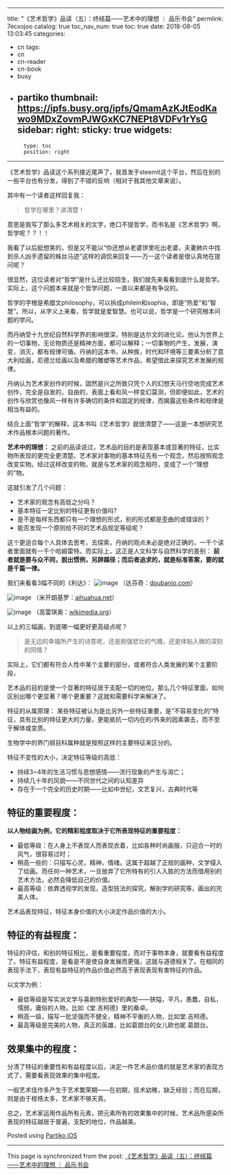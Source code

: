 
---
title: "《艺术哲学》品读（五）：终结篇——艺术中的理想  ｜  品乐书会"
permlink: 7ecxojoo
catalog: true
toc_nav_num: true
toc: true
date: 2018-08-05 13:03:45
categories:
- cn
tags:
- cn
- cn-reader
- cn-book
- busy
- partiko
thumbnail: https://ipfs.busy.org/ipfs/QmamAzKJtEodKawo9MDxZovmPJWGxKC7NEPt8VDFv1rYsG
sidebar:
    right:
        sticky: true
widgets:
    -
        type: toc
        position: right
---


《艺术哲学》品读这个系列接近尾声了，我首发于steemit这个平台，然后在别的一些平台也有分发，得到了不错的反响（相对于我其他文章来说）。

其中有一个读者这样回复我：
>哲学在哪里？讲清楚！

意思是我写了那么多艺术相关的文字，绝口不提哲学，而书名是《艺术哲学》啊，哲学呢？？！！

我看了以后挺想笑的，但是又不能以“你还想从老婆饼里吃出老婆，夫妻肺片中找到杀人凶手遗留的蛛丝马迹”这样的调侃来回复——万一这个读者是很认真地在提问呢？

很显然，这位读者对“哲学”是什么还比较陌生，我们就先来看看到底什么是哲学。实际上，这个问题本来就是个哲学问题，一直以来都是有争议的。

哲学的字根是希腊文philosophy，可以拆成philein和sophia，即是“热爱”和“智慧”。所以，从字义上来看，哲学就是爱智慧。也可以说，哲学是一个研究根本问题的学问。

而丹纳受十九世纪自然科学界的影响很深，特别是达尔文的进化论。他认为世界上的一切事物，无论物质还是精神方面，都可以解释；一切事物的产生，发展，演变，消灭，都有规律可循。丹纳的这本书，从种族，时代和环境等三要素分析了意大利绘画，尼德兰绘画以及希腊的雕塑等艺术作品，希望借此来探究艺术发展的规律。

丹纳认为艺术家创作的时候，固然是兴之所致只凭个人的幻想天马行空地完成艺术创作，完全是自发的，自由的，表面上看和风一样变幻莫测，但即便如此，艺术的创作与欣赏也像风一样有许多确切的条件和固定的规律，而揭露这些条件和规律是相当有益的。

结合上面“哲学”的解释，这本书叫《艺术哲学》就很清楚了——这是一本想研究艺术作品根本问题的著作。

**艺术中的理想：**
之前的品读说过，艺术品的目的是表现基本或显著的特征，比实物所表现的更完全更清楚。艺术家对事物的基本特征先有一个观念，然后按照观念改变实物。经过这样改变的物，就是与艺术家的观念相符，变成了一个“理想的”物。

这就引发了几个问题：
- 艺术家的观念有高低之分吗？
- 基本特征一定比别的特征更有价值吗?
- 是不是每样东西都只有一个理想的形式，别的形式都是歪曲的或错误的？
- 能否发现一个原则给不同的艺术品规定等级呢？

这个更适合每个人具体去思考，去探索，丹纳的观点未必是绝对正确的，一千个读者里面就有一千个哈姆雷特。而实际上，这正是人文科学与自然科学的差别：
**前者就是要与众不同，脱出惯例，另辟蹊径；而后者追求的，就是标准答案，要的就是千篇一律。**

我们来看看3幅不同的《利达》：
![image](https://ipfs.busy.org/ipfs/QmamAzKJtEodKawo9MDxZovmPJWGxKC7NEPt8VDFv1rYsG)
（达芬奇：[doubanio.com](https://img3.doubanio.com/view/note/l/public/p42654333.webp)）

![image](https://ipfs.busy.org/ipfs/QmZYA4SNcCDYtggJB8u93Dk8Rdh9wFN46ceb84RWarpPTo)
（米开朗基罗：[aihuahua.net](http://www.aihuahua.net/uploads/allimg/160805/1-160P51GF4B8.jpg)）

![image](https://ipfs.busy.org/ipfs/QmbNZtQJqjKtd4HMbh6KfUQ5PiiWM5QZZcT1VT8eNMESw3)
（高雷琪奥：[wikimedia.org](https://upload.wikimedia.org/wikipedia/commons/1/14/Correggio_-_Leda_and_the_Swan_-_Google_Art_Project.jpg)）

以上的三幅画，到底哪一幅更好更高级点呢？
>是无边的幸福所产生的诗意呢，还是刚强悲壮的气魄，还是体贴入微的深刻的同情？

实际上，它们都有符合人性中某个主要的部分，或者符合人类发展的某个主要阶段，

艺术品的目的是使一个显著的特征居于支配一切的地位。那么几个特征里面，如何区别出哪个更显著？哪个更重要？这就和需要科学来解决了。

特征的从属原理：
某些特征被认为是比另外一些特征重要，是“不容易变化的”特征，具有比别的特征更大的力量，更能抵抗一切内在的/外来的因素袭击，而不至于解体或变质。

生物学中的界门纲目科属种就是按照这样的主要特征来区分的。

特征不变性的大小，决定特征等级的高低：
-	持续3~4年的生活习惯与思想感情——流行现象的产生与消亡；
-	持续几十年的风貌——不同世代之间的认知差异
-	存在于一个完全的历史时期——比如中世纪，文艺复兴，古典时代等

## 特征的重要程度：
**以人物绘画为例，它的精彩程度取决于它所表现特征的重要程度：**
- 最低等级：在人身上不表现人而表现衣着，比如各种时尚画报，只迎合一时的风气，很容易过时；
- 稍高一些的：只描写心灵，精神，情绪。这属于超越了正规的画种，文学侵入了绘画。而任何一种艺术，一旦放弃了它所特有的引人入胜的方法而借用别的艺术方法，必然会降低自己的价值。
- 最高等级：依靠透视学的发现，造型技法的探究，解剖学的研究等，画出的完美人体。

艺术品表现特征，特征本身价值的大小决定作品价值的大小。

## 特征的有益程度：
特征的评估，和别的特征相比，是看重要程度，而对于事物本身，就要看有益程度了。特征有益程度，是看是不是使自身发展而更强，这就与道德相关了。在相同的表现手法下，表现有益特征的作品价值必然高于表现表现有害特征的作品。

以文学为例：
- 最低等级是写实派文学与喜剧特别爱好的典型——狭隘，平凡，愚蠢，自私，懦弱，庸俗的人物，比如《堂.吉柯德》里的桑卓。
- 稍高一级，描写一批坚强而不健全，精神不平衡的人物，比如堂.吉柯德。
- 最高等级是完美的人物，真正的英雄，比如葛朗台的女儿欧也妮.葛朗台。

## 效果集中的程度：
分清了特征的重要性和有益程度以后，决定一件艺术品价值的就是艺术家的表现方式了，需要看表现效果的集中程度。

一般艺术佳作多产生于艺术繁荣期——在初期，技术幼稚，缺乏经验；而在后期，则是由于桎梏太多，艺术家不够天真。

总之，艺术家运用作品所有元素，把元素所有的效果集中的时候，艺术品所感染所表现的特征越居于普遍，支配的地位，作品越美。

Posted using [Partiko iOS](https://itunes.apple.com/us/app/partiko/id1401033260?mt=8)

- - -

This page is synchronized from the post: [《艺术哲学》品读（五）：终结篇——艺术中的理想  ｜  品乐书会](https://steemit.com/@julian2013/7ecxojoo)
